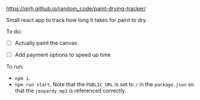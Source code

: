https://qirh.github.io/random_code/paint-drying-tracker/

Small react app to track how long it takes for paint to dry.


To do:
- [ ] Actually paint the canvas
- [ ] Add payment options to speed up time


To run:
- `npm i`.
- `npm run start`. Note that the `PUBLIC_URL` is set to `/` in the `package.json` so that the `jeopardy.mp3` is referenced correctly.